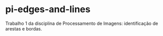 # pi-edges-and-lines

Trabalho 1 da disciplina de Processamento de Imagens: identificação de arestas e bordas.
